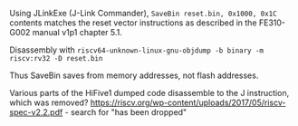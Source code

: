 Using JLinkExe (J-Link Commander), `SaveBin reset.bin, 0x1000, 0x1C` contents matches the reset vector instructions as described in the FE310-G002 manual v1p1 chapter 5.1.

Disassembly with `riscv64-unknown-linux-gnu-objdump -b binary -m riscv:rv32 -D reset.bin`

Thus SaveBin saves from memory addresses, not flash addresses.


Various parts of the HiFive1 dumped code disassemble to the J instruction, which was removed?
https://riscv.org/wp-content/uploads/2017/05/riscv-spec-v2.2.pdf - search for "has been dropped"
